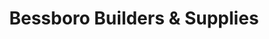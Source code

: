 ---
title: "Bessboro Builders & Supplies"
url: /westport/bessboro-builders-und-supplies/
shop: Eisenwaren
---